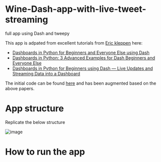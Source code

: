 # Wine-Dash-app-with-live-tweet-streaming
full app using Dash and tweepy


This app is adpated from excellent tutorials from [Eric kleppen](https://github.com/bendgame) here:
- [Dashboards in Python for Beginners and Everyone Else using Dash](https://medium.com/swlh/dashboards-in-python-for-beginners-and-everyone-else-using-dash-f0a045a86644)
- [Dashboards in Python: 3 Advanced Examples for Dash Beginners and Everyone Else](https://medium.com/swlh/dashboards-in-python-3-advanced-examples-for-dash-beginners-and-everyone-else-b1daf4e2ec0a)
- [Dashboards in Python for Beginners using Dash — Live Updates and Streaming Data into a Dashboard](https://levelup.gitconnected.com/dashboards-in-python-for-beginners-using-dash-live-updates-and-streaming-data-into-a-dashboard-37660c1ba661)

The initial code can be found [here](https://github.com/bendgame/DashApp) and has been augmented based on the above papers.

# App structure

Replicate the below structure

![image](https://user-images.githubusercontent.com/68251051/128543968-7128835e-d1cb-4eac-b7f9-a39ebeba5ee2.png)

# How to run the app

